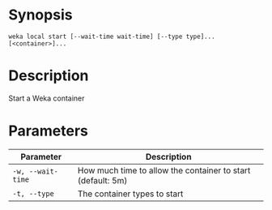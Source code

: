 # Synopsis

```weka local start [--wait-time wait-time] [--type type]... [<container>]...```

# Description

Start a Weka container

# Parameters

| Parameter | Description |
| --------- | ----------- |
| `-w, --wait-time` | How much time to allow the container to start (default: 5m) |
| `-t, --type` | The container types to start |
